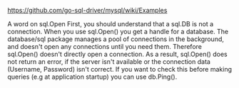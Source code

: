 <https://github.com/go-sql-driver/mysql/wiki/Examples>

A word on sql.Open
First, you should understand that a sql.DB is not a connection. When you use sql.Open() you get a handle for a database. The database/sql package manages a pool of connections in the background, and doesn't open any connections until you need them. Therefore sql.Open() doesn't directly open a connection. As a result, sql.Open() does not return an error, if the server isn't available or the connection data (Username, Password) isn't correct. If you want to check this before making queries (e.g at application startup) you can use db.Ping().
